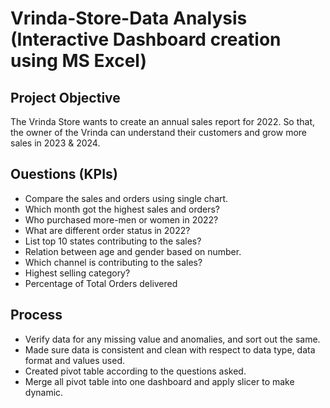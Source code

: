 # Vrinda-Store-Data Analysis (Interactive Dashboard creation using MS Excel)
## Project Objective
The Vrinda Store wants to create an annual sales report for 2022. So that, the owner of the Vrinda can understand their customers and grow more sales in 2023 & 2024.

## Ouestions (KPIs)
-	Compare the sales and orders using single chart.
-	Which month got the highest sales and orders?
-	Who purchased more-men or women in 2022?
-	What are different order status in 2022?
-	List top 10 states contributing to the sales?
-	Relation between age and gender based on number.
-	Which channel is contributing to the sales?
-	Highest selling category?
-	Percentage of Total Orders delivered

## Process
-	Verify data for any missing value and anomalies, and sort out the same.
-	Made sure data is consistent and clean with respect to data type, data format and values used.
-	Created pivot table according to the questions asked.
-	Merge all pivot table into one dashboard and apply slicer to make dynamic.
